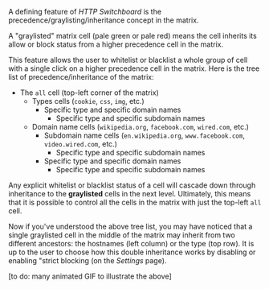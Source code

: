 A defining feature of *HTTP Switchboard* is the precedence/graylisting/inheritance concept in the matrix.

A "graylisted" matrix cell (pale green or pale red) means the cell inherits its allow or block status from a higher precedence cell in the matrix.

This feature allows the user to whitelist or blacklist a whole group of cell with a single click on a higher precedence cell in the matrix. Here is the tree list of precedence/inheritance of the matrix:

- The `all` cell (top-left corner of the matrix)
    * Types cells (`cookie`, `css`, `img`, etc.)
        - Specific type and specific domain names
            * Specific type and specific subdomain names
    * Domain name cells (`wikipedia.org`, `facebook.com`, `wired.com`, etc.)
        - Subdomain name cells (`en.wikipedia.org`, `www.facebook.com`, `video.wired.com`, etc.)
            * Specific type and specific subdomain names
        - Specific type and specific domain names
            * Specific type and specific subdomain names

Any explicit whitelist or blacklist status of a cell will cascade down through inheritance to the **graylisted** cells in the next level. Ultimately, this means that it is possible to control all the cells in the matrix with just the top-left `all` cell.

Now if you've understood the above tree list, you may have noticed that a single graylisted cell in the middle of the matrix may inherit from two different ancestors: the hostnames (left column) or the type (top row). It is up to the user to choose how this double inheritance works by disabling or enabling "strict blocking (on the *Settings* page).


[to do: many animated GIF to illustrate the above]